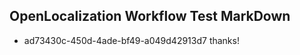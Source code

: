 ## OpenLocalization Workflow Test MarkDown
* ad73430c-450d-4ade-bf49-a049d42913d7 thanks!

<!--HONumber=Aug16_HO1-->


